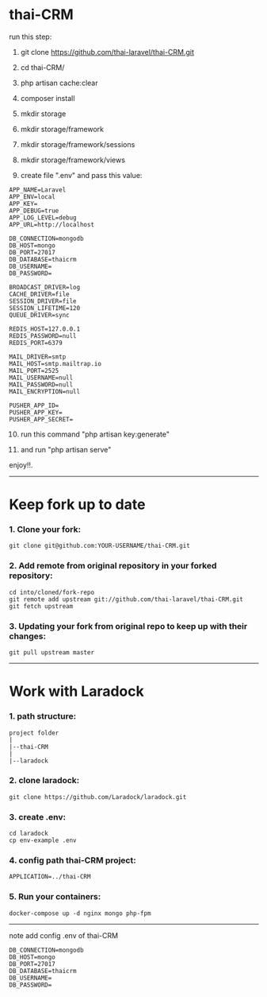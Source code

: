 # thai-CRM

run this step:
1. git clone https://github.com/thai-laravel/thai-CRM.git
2. cd thai-CRM/
3. php artisan cache:clear
4. composer install
5. mkdir storage
6. mkdir storage/framework
7. mkdir storage/framework/sessions
8. mkdir storage/framework/views

9. create file ".env" and pass this value:
```
APP_NAME=Laravel
APP_ENV=local
APP_KEY=
APP_DEBUG=true
APP_LOG_LEVEL=debug
APP_URL=http://localhost

DB_CONNECTION=mongodb
DB_HOST=mongo
DB_PORT=27017
DB_DATABASE=thaicrm
DB_USERNAME=
DB_PASSWORD=

BROADCAST_DRIVER=log
CACHE_DRIVER=file
SESSION_DRIVER=file
SESSION_LIFETIME=120
QUEUE_DRIVER=sync

REDIS_HOST=127.0.0.1
REDIS_PASSWORD=null
REDIS_PORT=6379

MAIL_DRIVER=smtp
MAIL_HOST=smtp.mailtrap.io
MAIL_PORT=2525
MAIL_USERNAME=null
MAIL_PASSWORD=null
MAIL_ENCRYPTION=null

PUSHER_APP_ID=
PUSHER_APP_KEY=
PUSHER_APP_SECRET=
```

10. run this command "php artisan key:generate"

11. and run "php artisan serve"

enjoy!!.

---------------------------------------------------------
# Keep fork up to date

### 1. Clone your fork:

    git clone git@github.com:YOUR-USERNAME/thai-CRM.git

### 2. Add remote from original repository in your forked repository: 

    cd into/cloned/fork-repo
    git remote add upstream git://github.com/thai-laravel/thai-CRM.git
    git fetch upstream

### 3. Updating your fork from original repo to keep up with their changes:

    git pull upstream master

---------------------------------------------------------
# Work with Laradock

### 1. path structure:

    project folder
    |
    |--thai-CRM
    |
    |--laradock

### 2. clone laradock:

    git clone https://github.com/Laradock/laradock.git

### 3. create .env:

    cd laradock
    cp env-example .env

### 4. config path thai-CRM project:

    APPLICATION=../thai-CRM

### 5. Run your containers:

    docker-compose up -d nginx mongo php-fpm

---------------------------------------------------------

note add config .env of thai-CRM
```
DB_CONNECTION=mongodb
DB_HOST=mongo
DB_PORT=27017
DB_DATABASE=thaicrm
DB_USERNAME=
DB_PASSWORD=
```